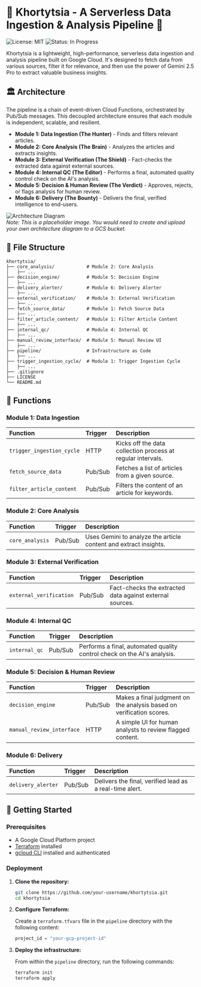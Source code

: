 # 🚀 Khortytsia - A Serverless Data Ingestion & Analysis Pipeline 🧠

![License: MIT](https://img.shields.io/badge/License-MIT-yellow.svg)
![Status: In Progress](https://img.shields.io/badge/status-in%20progress-blue)

Khortytsia is a lightweight, high-performance, serverless data ingestion and analysis pipeline built on Google Cloud. It's designed to fetch data from various sources, filter it for relevance, and then use the power of Gemini 2.5 Pro to extract valuable business insights.

## 🏛️ Architecture

The pipeline is a chain of event-driven Cloud Functions, orchestrated by Pub/Sub messages. This decoupled architecture ensures that each module is independent, scalable, and resilient.

*   **Module 1: Data Ingestion (The Hunter)** - Finds and filters relevant articles.
*   **Module 2: Core Analysis (The Brain)** - Analyzes the articles and extracts insights.
*   **Module 3: External Verification (The Shield)** - Fact-checks the extracted data against external sources.
*   **Module 4: Internal QC (The Editor)** - Performs a final, automated quality control check on the AI's analysis.
*   **Module 5: Decision & Human Review (The Verdict)** - Approves, rejects, or flags analysis for human review.
*   **Module 6: Delivery (The Bounty)** - Delivers the final, verified intelligence to end-users.

![Architecture Diagram](https://storage.googleapis.com/khortytsia-assets/architecture.png)  
*Note: This is a placeholder image. You would need to create and upload your own architecture diagram to a GCS bucket.*

## 📂 File Structure

```
khortytsia/
├── core_analysis/            # Module 2: Core Analysis
│   ├── ...
├── decision_engine/          # Module 5: Decision Engine
│   ├── ...
├── delivery_alerter/         # Module 6: Delivery Alerter
│   ├── ...
├── external_verification/    # Module 3: External Verification
│   ├── ...
├── fetch_source_data/        # Module 1: Fetch Source Data
│   ├── ...
├── filter_article_content/   # Module 1: Filter Article Content
│   ├── ...
├── internal_qc/              # Module 4: Internal QC
│   ├── ...
├── manual_review_interface/  # Module 5: Manual Review UI
│   ├── ...
├── pipeline/                 # Infrastructure as Code
│   ├── ...
├── trigger_ingestion_cycle/  # Module 1: Trigger Ingestion Cycle
│   ├── ...
├── .gitignore
├── LICENSE
└── README.md
```

## 🧩 Functions

### Module 1: Data Ingestion

| Function | Trigger | Description |
| :--- | :--- | :--- |
| `trigger_ingestion_cycle` | HTTP | Kicks off the data collection process at regular intervals. |
| `fetch_source_data` | Pub/Sub | Fetches a list of articles from a given source. |
| `filter_article_content` | Pub/Sub | Filters the content of an article for keywords. |

### Module 2: Core Analysis

| Function | Trigger | Description |
| :--- | :--- | :--- |
| `core_analysis` | Pub/Sub | Uses Gemini to analyze the article content and extract insights. |

### Module 3: External Verification

| Function | Trigger | Description |
| :--- | :--- | :--- |
| `external_verification` | Pub/Sub | Fact-checks the extracted data against external sources. |

### Module 4: Internal QC

| Function | Trigger | Description |
| :--- | :--- | :--- |
| `internal_qc` | Pub/Sub | Performs a final, automated quality control check on the AI's analysis. |

### Module 5: Decision & Human Review

| Function | Trigger | Description |
| :--- | :--- | :--- |
| `decision_engine` | Pub/Sub | Makes a final judgment on the analysis based on verification scores. |
| `manual_review_interface` | HTTP | A simple UI for human analysts to review flagged content. |

### Module 6: Delivery

| Function | Trigger | Description |
| :--- | :--- | :--- |
| `delivery_alerter` | Pub/Sub | Delivers the final, verified lead as a real-time alert. |

## 🚀 Getting Started

### Prerequisites

*   A Google Cloud Platform project
*   [Terraform](https://learn.hashicorp.com/tutorials/terraform/install-cli) installed
*   [gcloud CLI](https://cloud.google.com/sdk/docs/install) installed and authenticated

### Deployment

1.  **Clone the repository:**

    ```bash
    git clone https://github.com/your-username/khortytsia.git
    cd khortytsia
    ```

2.  **Configure Terraform:**

    Create a `terraform.tfvars` file in the `pipeline` directory with the following content:

    ```terraform
    project_id = "your-gcp-project-id"
    ```

3.  **Deploy the infrastructure:**

    From within the `pipeline` directory, run the following commands:

    ```bash
    terraform init
    terraform apply
    ```
